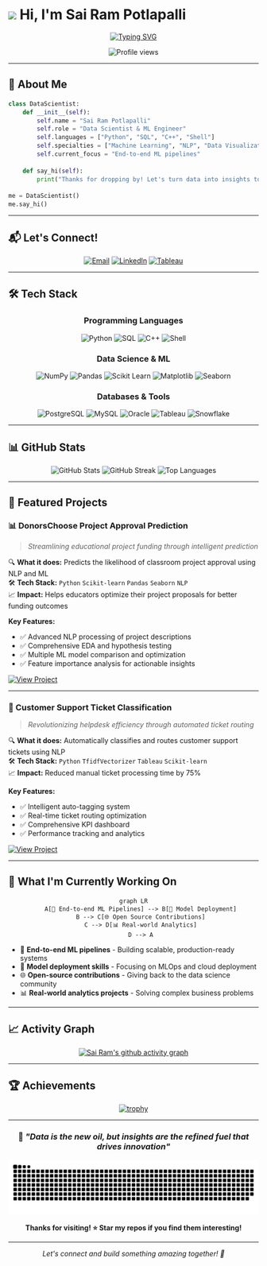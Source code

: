 # <img src="https://raw.githubusercontent.com/MartinHeinz/MartinHeinz/master/wave.gif" width="30px"> Hi, I'm Sai Ram Potlapalli

<div align="center">
  
  [![Typing SVG](https://readme-typing-svg.herokuapp.com?font=Fira+Code&pause=1000&color=2E9EF7&center=true&vCenter=true&width=435&lines=Data+Scientist+%26+ML+Engineer;Python+%7C+SQL+%7C+Machine+Learning;Turning+Data+into+Insights)](https://git.io/typing-svg)
  
  <img src="https://komarev.com/ghpvc/?username=sai-ram-potlapalli&color=blueviolet" alt="Profile views" />
  
</div>

---

## 🚀 About Me

```python
class DataScientist:
    def __init__(self):
        self.name = "Sai Ram Potlapalli"
        self.role = "Data Scientist & ML Engineer"
        self.languages = ["Python", "SQL", "C++", "Shell"]
        self.specialties = ["Machine Learning", "NLP", "Data Visualization"]
        self.current_focus = "End-to-end ML pipelines"
    
    def say_hi(self):
        print("Thanks for dropping by! Let's turn data into insights together 🚀")

me = DataScientist()
me.say_hi()
```

---

## 📬 Let's Connect!

<div align="center">
  
  [![Email](https://img.shields.io/badge/Email-D14836?style=for-the-badge&logo=gmail&logoColor=white)](mailto:potlpallisairam@gmail.com)
  [![LinkedIn](https://img.shields.io/badge/LinkedIn-0077B5?style=for-the-badge&logo=linkedin&logoColor=white)](https://linkedin.com/in/sai-ram-potlapalli)
  [![Tableau](https://img.shields.io/badge/Tableau-E97627?style=for-the-badge&logo=tableau&logoColor=white)](https://public.tableau.com/app/profile/sai.ram.potlapalli)
  
</div>

---

## 🛠️ Tech Stack

<div align="center">

### Programming Languages
![Python](https://img.shields.io/badge/Python-3776AB?style=for-the-badge&logo=python&logoColor=white)
![SQL](https://img.shields.io/badge/SQL-4479A1?style=for-the-badge&logo=postgresql&logoColor=white)
![C++](https://img.shields.io/badge/C++-00599C?style=for-the-badge&logo=cplusplus&logoColor=white)
![Shell](https://img.shields.io/badge/Shell-121011?style=for-the-badge&logo=gnu-bash&logoColor=white)

### Data Science & ML
![NumPy](https://img.shields.io/badge/NumPy-013243?style=for-the-badge&logo=numpy&logoColor=white)
![Pandas](https://img.shields.io/badge/Pandas-150458?style=for-the-badge&logo=pandas&logoColor=white)
![Scikit Learn](https://img.shields.io/badge/Scikit--Learn-F7931E?style=for-the-badge&logo=scikit-learn&logoColor=white)
![Matplotlib](https://img.shields.io/badge/Matplotlib-11557c?style=for-the-badge&logo=python&logoColor=white)
![Seaborn](https://img.shields.io/badge/Seaborn-3776AB?style=for-the-badge&logo=python&logoColor=white)

### Databases & Tools
![PostgreSQL](https://img.shields.io/badge/PostgreSQL-316192?style=for-the-badge&logo=postgresql&logoColor=white)
![MySQL](https://img.shields.io/badge/MySQL-005C84?style=for-the-badge&logo=mysql&logoColor=white)
![Oracle](https://img.shields.io/badge/Oracle-F80000?style=for-the-badge&logo=oracle&logoColor=white)
![Tableau](https://img.shields.io/badge/Tableau-E97627?style=for-the-badge&logo=tableau&logoColor=white)
![Snowflake](https://img.shields.io/badge/Snowflake-29B5E8?style=for-the-badge&logo=snowflake&logoColor=white)

</div>

---

## 📊 GitHub Stats

<div align="center">
  
  <img src="https://github-readme-stats.vercel.app/api?username=sai-ram-potlapalli&show_icons=true&theme=radical" alt="GitHub Stats" />
  
  <img src="https://github-readme-streak-stats.herokuapp.com/?user=sai-ram-potlapalli&theme=radical" alt="GitHub Streak" />
  
  <img src="https://github-readme-stats.vercel.app/api/top-langs/?username=sai-ram-potlapalli&layout=compact&theme=radical" alt="Top Languages" />
  
</div>

---

## 🎯 Featured Projects

### 📊 DonorsChoose Project Approval Prediction
> *Streamlining educational project funding through intelligent prediction*

🔍 **What it does:** Predicts the likelihood of classroom project approval using NLP and ML  
🛠️ **Tech Stack:** `Python` `Scikit-learn` `Pandas` `Seaborn` `NLP`  
📈 **Impact:** Helps educators optimize their project proposals for better funding outcomes

**Key Features:**
- ✅ Advanced NLP processing of project descriptions
- ✅ Comprehensive EDA and hypothesis testing
- ✅ Multiple ML model comparison and optimization
- ✅ Feature importance analysis for actionable insights

[![View Project](https://img.shields.io/badge/View_Project-GitHub-181717?style=for-the-badge&logo=github)](https://github.com/sai-ram-potlapalli/Data-science-Donor-Choose)

---

### 🎫 Customer Support Ticket Classification
> *Revolutionizing helpdesk efficiency through automated ticket routing*

🔍 **What it does:** Automatically classifies and routes customer support tickets using NLP  
🛠️ **Tech Stack:** `Python` `TfidfVectorizer` `Tableau` `Scikit-learn`  
📈 **Impact:** Reduced manual ticket processing time by 75%

**Key Features:**
- ✅ Intelligent auto-tagging system
- ✅ Real-time ticket routing optimization
- ✅ Comprehensive KPI dashboard
- ✅ Performance tracking and analytics

[![View Project](https://img.shields.io/badge/View_Project-GitHub-181717?style=for-the-badge&logo=github)](https://github.com/sai-ram-potlapalli/customer-support-nlp)

---

## 🔭 What I'm Currently Working On

<div align="center">
  
  ```mermaid
  graph LR
      A[🔄 End-to-end ML Pipelines] --> B[🚀 Model Deployment]
      B --> C[🌐 Open Source Contributions]
      C --> D[📊 Real-world Analytics]
      D --> A
  ```
  
</div>

- 🔄 **End-to-end ML pipelines** - Building scalable, production-ready systems
- 🚀 **Model deployment skills** - Focusing on MLOps and cloud deployment
- 🌐 **Open-source contributions** - Giving back to the data science community
- 📊 **Real-world analytics projects** - Solving complex business problems

---

## 📈 Activity Graph

<div align="center">
  
  [![Sai Ram's github activity graph](https://github-readme-activity-graph.vercel.app/graph?username=sai-ram-potlapalli&theme=react-dark)](https://github.com/ashutosh00710/github-readme-activity-graph)
  
</div>

---

## 🏆 Achievements

<div align="center">
  
  [![trophy](https://github-profile-trophy.vercel.app/?username=sai-ram-potlapalli&theme=radical&no-frame=false&no-bg=false&margin-w=4)](https://github.com/ryo-ma/github-profile-trophy)
  
</div>

---

<div align="center">
  
  ### 💭 *"Data is the new oil, but insights are the refined fuel that drives innovation"*
  
  <img src="https://raw.githubusercontent.com/platane/snk/output/github-contribution-grid-snake-dark.svg" alt="Snake eating contributions" />
  
  **Thanks for visiting! ⭐ Star my repos if you find them interesting!**
  
</div>

---

<div align="center">
  
  *Let's connect and build something amazing together! 🚀*
  
</div>
